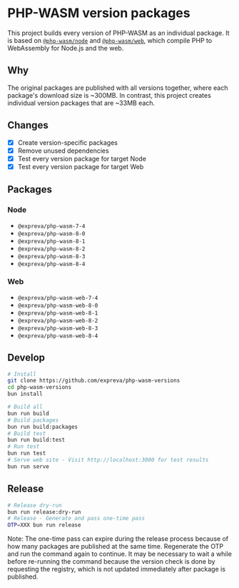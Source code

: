 # PHP-WASM version packages

This project builds every version of PHP-WASM as an individual package. It is based on [`@php-wasm/node`](hhttps://github.com/WordPress/wordpress-playground/tree/trunk/packages/php-wasm/node) and [`@php-wasm/web`](https://github.com/WordPress/wordpress-playground/tree/trunk/packages/php-wasm/web), which compile PHP to WebAssembly for Node.js and the web.

## Why

The original packages are published with all versions together, where each package's download size is ~300MB. In contrast, this project creates individual version packages that are ~33MB each.

## Changes

- [x] Create version-specific packages
- [x] Remove unused dependencies
- [x] Test every version package for target Node
- [x] Test every version package for target Web

## Packages

### Node

- `@expreva/php-wasm-7-4`
- `@expreva/php-wasm-8-0`
- `@expreva/php-wasm-8-1`
- `@expreva/php-wasm-8-2`
- `@expreva/php-wasm-8-3`
- `@expreva/php-wasm-8-4`

### Web

- `@expreva/php-wasm-web-7-4`
- `@expreva/php-wasm-web-8-0`
- `@expreva/php-wasm-web-8-1`
- `@expreva/php-wasm-web-8-2`
- `@expreva/php-wasm-web-8-3`
- `@expreva/php-wasm-web-8-4`

## Develop

```sh
# Install
git clone https://github.com/expreva/php-wasm-versions
cd php-wasm-versions
bun install

# Build all
bun run build
# Build packages
bun run build:packages
# Build test
bun run build:test
# Run test
bun run test
# Serve web site - Visit http://localhost:3000 for test results
bun run serve
```

## Release

```sh
# Release dry-run
bun run release:dry-run
# Release - Generate and pass one-time pass
OTP=XXX bun run release
```

Note: The one-time pass can expire during the release process because of how many packages are published at the same time. Regenerate the OTP and run the command again to continue. It may be necessary to wait a while before re-running the command because the version check is done by requesting the registry, which is not updated immediately after package is published.
